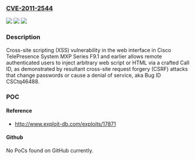 ### [CVE-2011-2544](https://cve.mitre.org/cgi-bin/cvename.cgi?name=CVE-2011-2544)
![](https://img.shields.io/static/v1?label=Product&message=n%2Fa&color=blue)
![](https://img.shields.io/static/v1?label=Version&message=n%2Fa&color=blue)
![](https://img.shields.io/static/v1?label=Vulnerability&message=n%2Fa&color=brighgreen)

### Description

Cross-site scripting (XSS) vulnerability in the web interface in Cisco TelePresence System MXP Series F9.1 and earlier allows remote authenticated users to inject arbitrary web script or HTML via a crafted Call ID, as demonstrated by resultant cross-site request forgery (CSRF) attacks that change passwords or cause a denial of service, aka Bug ID CSCtq46488.

### POC

#### Reference
- http://www.exploit-db.com/exploits/17871

#### Github
No PoCs found on GitHub currently.


